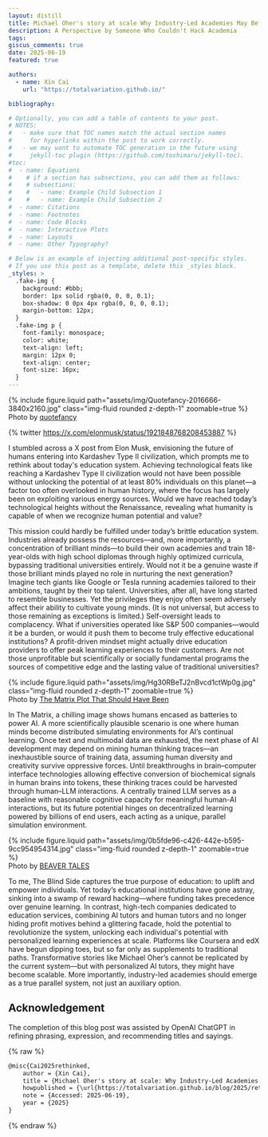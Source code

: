 ```yaml
---
layout: distill
title: Michael Oher's story at scale Why Industry-Led Academies May Be the Future
description: A Perspective by Someone Who Couldn't Hack Academia
tags:
giscus_comments: true
date: 2025-06-19
featured: true

authors:
  - name: Xin Cai
    url: "https://totalvariation.github.io/"

bibliography:

# Optionally, you can add a table of contents to your post.
# NOTES:
#   - make sure that TOC names match the actual section names
#     for hyperlinks within the post to work correctly.
#   - we may want to automate TOC generation in the future using
#     jekyll-toc plugin (https://github.com/toshimaru/jekyll-toc).
#toc:
#  - name: Equations
#    # if a section has subsections, you can add them as follows:
#    # subsections:
#    #   - name: Example Child Subsection 1
#    #   - name: Example Child Subsection 2
#  - name: Citations
#  - name: Footnotes
#  - name: Code Blocks
#  - name: Interactive Plots
#  - name: Layouts
#  - name: Other Typography?

# Below is an example of injecting additional post-specific styles.
# If you use this post as a template, delete this _styles block.
_styles: >
  .fake-img {
    background: #bbb;
    border: 1px solid rgba(0, 0, 0, 0.1);
    box-shadow: 0 0px 4px rgba(0, 0, 0, 0.1);
    margin-bottom: 12px;
  }
  .fake-img p {
    font-family: monospace;
    color: white;
    text-align: left;
    margin: 12px 0;
    text-align: center;
    font-size: 16px;
  }
---
```


<div class="row mt-3">
    <div class="col-sm mt-3 mt-md-0">
        {% include figure.liquid path="assets/img/Quotefancy-2016666-3840x2160.jpg" class="img-fluid rounded z-depth-1" zoomable=true %}
    </div>
</div>
<div class="caption">
    Photo by <a href="https://quotefancy.com/quote/757737/Sydney-J-Harris-The-whole-purpose-of-education-is-to-turn-mirrors-into-windows">quotefancy</a>
</div>

{% twitter https://x.com/elonmusk/status/1921848768208453887 %}

I stumbled across a X post from Elon Musk, envisioning the future of humans entering into Kardashev Type II civilization, which prompts me to rethink about today's education system. Achieving technological feats like reaching a Kardashev Type II civilization would not have been possible without unlocking the potential of at least 80% individuals on this planet—a factor too often overlooked in human history, where the focus has largely been on exploiting various energy sources. Would we have reached today’s technological heights without the Renaissance, revealing what humanity is capable of when we recognize human potential and value?

This mission could hardly be fulfilled under today’s brittle education system. Industries already possess the resources—and, more importantly, a concentration of brilliant minds—to build their own academies and train 18-year-olds with high school diplomas through highly optimized curricula, bypassing traditional universities entirely. Would not it be a genuine waste if those brilliant minds played no role in nurturing the next generation? Imagine tech giants like Google or Tesla running academies tailored to their ambitions, taught by their top talent. Universities, after all, have long started to resemble businesses. Yet the privileges they enjoy often seem adversely affect their ability to cultivate young minds. (It is not universal, but access to those remaining as exceptions is limited.) Self-oversight leads to complacency. What if universities operated like S&P 500 companies—would it be a burden, or would it push them to become truly effective educational institutions? A profit-driven mindset might actually drive education providers to offer peak learning experiences to their customers. Are not those unprofitable but scientifically or socially fundamental programs the sources of competitive edge and the lasting value of traditional universities?

<div class="row mt-3">
    <div class="col-sm mt-3 mt-md-0">
        {% include figure.liquid path="assets/img/Hg30RBeTJ2nBvcd1ctWp0g.jpg" class="img-fluid rounded z-depth-1" zoomable=true %}
    </div>
</div>
<div class="caption">
    Photo by <a href="https://medium.com/@marknutter/the-matrix-plot-that-should-have-been-54bcddc60e2b">The Matrix Plot That Should Have Been</a>
</div>

In The Matrix, a chilling image shows humans encased as batteries to power AI. A more scientifically plausible scenario is one where human minds become distributed simulating environments for AI’s continual learning. Once text and multimodal data are exhausted, the next phase of AI development may depend on mining human thinking traces—an inexhaustible source of training data, assuming human diversity and creativity survive oppressive forces. Until breakthroughs in brain–computer interface technologies allowing effective conversion of biochemical signals in human brains into tokens, these thinking traces could be harvested through human–LLM interactions. A centrally trained LLM serves as a baseline with reasonable cognitive capacity for meaningful human-AI interactions, but its future potential hinges on decentralized learning powered by billions of end users, each acting as a unique, parallel simulation environment.

<div class="row mt-3">
    <div class="col-sm mt-3 mt-md-0">
        {% include figure.liquid path="assets/img/0b5fde96-c426-442e-b595-9cc954954314.jpg" class="img-fluid rounded z-depth-1" zoomable=true %}
    </div>
</div>
<div class="caption">
    Photo by <a href="https://casdbeavertales.org/28879/arts-entertainment/the-blind-side-an-inspiring-story-about-helping-others/">BEAVER TALES</a>
</div>

To me, The Blind Side captures the true purpose of education: to uplift and empower individuals. Yet today’s educational institutions have gone astray, sinking into a swamp of reward hacking—where funding takes precedence over genuine learning. In contrast, high-tech companies dedicated to education services, combining AI tutors and human tutors and no longer hiding profit motives behind a glittering facade, hold the potential to revolutionize the system, unlocking each individual's potential with personalized learning experiences at scale. Platforms like Coursera and edX have begun dipping toes, but so far only as supplements to traditional paths. Transformative stories like Michael Oher’s cannot be replicated by the current system—but with personalized AI tutors, they might have become scalable. More importantly, industry-led academies should emerge as a true parallel system, not just an auxiliary option.

## Acknowledgement

The completion of this blog post was assisted by OpenAI ChatGPT in refining phrasing, expression, and recommending titles and sayings.

{% raw %}

```html
@misc{Cai2025rethinked,
    author = {Xin Cai},
    title = {Michael Oher's story at scale: Why Industry-Led Academies May Be the Future},
    howpublished = {\url{https://totalvariation.github.io/blog/2025/rethink-education/}},
    note = {Accessed: 2025-06-19},
    year = {2025}
}
```

{% endraw %}

